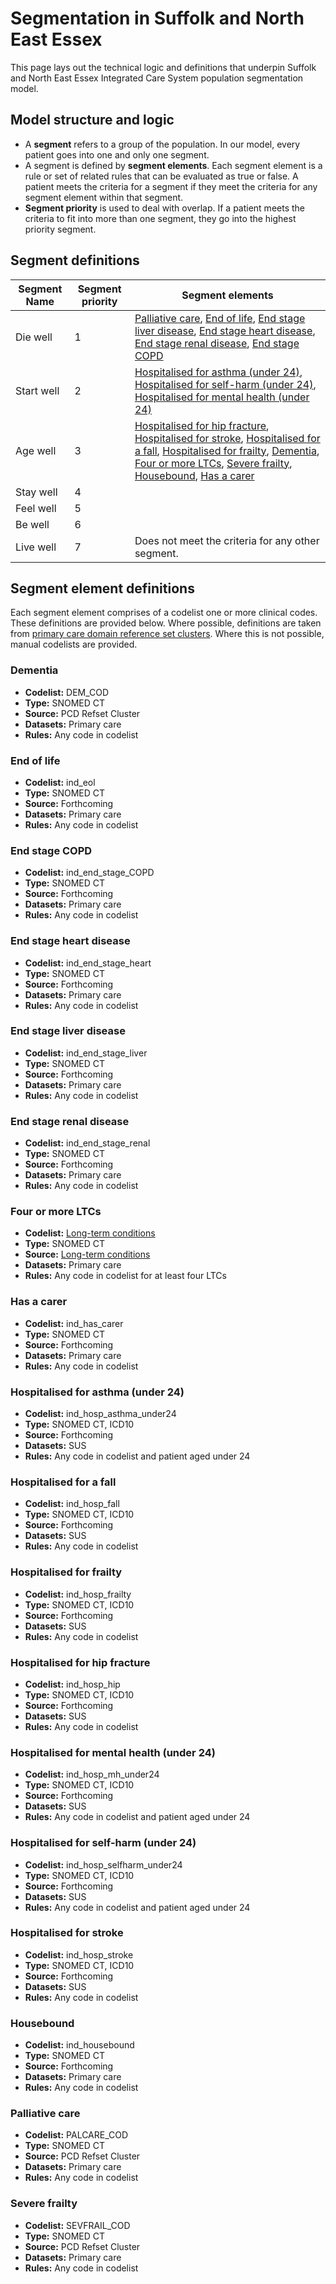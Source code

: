 # Segmentation in Suffolk and North East Essex

This page lays out the technical logic and definitions that underpin Suffolk and North East Essex Integrated Care System population segmentation model.

## Model structure and logic

- A **segment** refers to a group of the population. In our model, every patient goes into one and only one segment.
- A segment is defined by **segment elements**. Each segment element is a rule or set of related rules that can be evaluated as true or false. A patient meets the criteria for a segment if they meet the criteria for any segment element within that segment. 
- **Segment priority** is used to deal with overlap. If a patient meets the criteria to fit into more than one segment, they go into the highest priority segment.


## Segment definitions

|Segment Name|Segment priority|Segment elements|
|---|---|---|
|Die well|1|[Palliative care](#palliative-care), [End of life](#end-of-life), [End stage liver disease](#end-stage-liver-disease), [End stage heart disease](#end-stage-heart-disease), [End stage renal disease](#end-stage-renal-disease), [End stage COPD](#end-stage-copd)|
|Start well|2|[Hospitalised for asthma (under 24)](#hospitalised-for-asthma-under-24), [Hospitalised for self-harm (under 24)](#hospitalised-for-self-harm-under-24), [Hospitalised for mental health (under 24)](#hospitalised-for-mental-health-under-24)|
|Age well|3|[Hospitalised for hip fracture](#hospitalised-for-hip-fracture), [Hospitalised for stroke](#hospitalised-for-stroke), [Hospitalised for a fall](#hospitalised-for-a-fall), [Hospitalised for frailty](#hospitalised-for-frailty), [Dementia](#dementia), [Four or more LTCs](#four-or-more-ltcs), [Severe frailty](#severe-frailty), [Housebound](#housebound), [Has a carer](#has-a-carer)|
|Stay well|4| |
|Feel well|5| |
|Be well|6| |
|Live well|7| Does not meet the criteria for any other segment.|

## Segment element definitions

Each segment element comprises of a codelist one or more clinical codes. These definitions are provided below. Where possible, definitions are taken from [primary care domain reference set clusters](https://digital.nhs.uk/data-and-information/data-collections-and-data-sets/data-collections/quality-and-outcomes-framework-qof/quality-and-outcome-framework-qof-business-rules/primary-care-domain-reference-set-portal). Where this is not possible, manual codelists are provided.

### Dementia

- **Codelist:** DEM_COD
- **Type:** SNOMED CT
- **Source:** PCD Refset Cluster
- **Datasets:** Primary care
- **Rules:** Any code in codelist

### End of life

- **Codelist:** ind_eol
- **Type:** SNOMED CT
- **Source:** Forthcoming
- **Datasets:** Primary care
- **Rules:** Any code in codelist

### End stage COPD

- **Codelist:** ind_end_stage_COPD
- **Type:** SNOMED CT
- **Source:** Forthcoming
- **Datasets:** Primary care
- **Rules:** Any code in codelist

### End stage heart disease

- **Codelist:** ind_end_stage_heart
- **Type:** SNOMED CT
- **Source:** Forthcoming
- **Datasets:** Primary care
- **Rules:** Any code in codelist

### End stage liver disease

- **Codelist:** ind_end_stage_liver
- **Type:** SNOMED CT
- **Source:** Forthcoming
- **Datasets:** Primary care
- **Rules:** Any code in codelist

### End stage renal disease

- **Codelist:** ind_end_stage_renal
- **Type:** SNOMED CT
- **Source:** Forthcoming
- **Datasets:** Primary care
- **Rules:** Any code in codelist

### Four or more LTCs

- **Codelist:** [Long-term conditions](ltc.md)
- **Type:** SNOMED CT
- **Source:**  [Long-term conditions](ltc.md)
- **Datasets:** Primary care
- **Rules:** Any code in codelist for at least four LTCs

### Has a carer

- **Codelist:** ind_has_carer
- **Type:** SNOMED CT
- **Source:** Forthcoming
- **Datasets:** Primary care
- **Rules:** Any code in codelist

### Hospitalised for asthma (under 24)

- **Codelist:** ind_hosp_asthma_under24
- **Type:** SNOMED CT, ICD10
- **Source:** Forthcoming
- **Datasets:** SUS
- **Rules:** Any code in codelist and patient aged under 24

### Hospitalised for a fall

- **Codelist:** ind_hosp_fall
- **Type:** SNOMED CT, ICD10
- **Source:** Forthcoming
- **Datasets:** SUS
- **Rules:** Any code in codelist

### Hospitalised for frailty

- **Codelist:** ind_hosp_frailty
- **Type:** SNOMED CT, ICD10
- **Source:** Forthcoming
- **Datasets:** SUS
- **Rules:** Any code in codelist

### Hospitalised for hip fracture

- **Codelist:** ind_hosp_hip
- **Type:** SNOMED CT, ICD10
- **Source:** Forthcoming
- **Datasets:** SUS
- **Rules:** Any code in codelist

### Hospitalised for mental health (under 24)

- **Codelist:** ind_hosp_mh_under24
- **Type:** SNOMED CT, ICD10
- **Source:** Forthcoming
- **Datasets:** SUS
- **Rules:** Any code in codelist and patient aged under 24

### Hospitalised for self-harm (under 24)

- **Codelist:** ind_hosp_selfharm_under24
- **Type:** SNOMED CT, ICD10
- **Source:** Forthcoming
- **Datasets:** SUS
- **Rules:** Any code in codelist and patient aged under 24

### Hospitalised for stroke

- **Codelist:** ind_hosp_stroke
- **Type:** SNOMED CT, ICD10
- **Source:** Forthcoming
- **Datasets:** SUS
- **Rules:** Any code in codelist

### Housebound

- **Codelist:** ind_housebound
- **Type:** SNOMED CT
- **Source:** Forthcoming
- **Datasets:** Primary care
- **Rules:** Any code in codelist

### Palliative care

- **Codelist:** PALCARE_COD
- **Type:** SNOMED CT
- **Source:** PCD Refset Cluster
- **Datasets:** Primary care
- **Rules:** Any code in codelist

### Severe frailty

- **Codelist:** SEVFRAIL_COD
- **Type:** SNOMED CT
- **Source:** PCD Refset Cluster
- **Datasets:** Primary care
- **Rules:** Any code in codelist